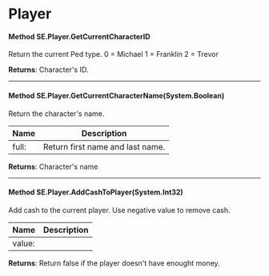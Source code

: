 # Player #

#### Method SE.Player.GetCurrentCharacterID

 Return the current Ped type. 0 = Michael 1 = Franklin 2 = Trevor 

**Returns**: Character's ID.



---
#### Method SE.Player.GetCurrentCharacterName(System.Boolean)

 Return the character's name. 

|Name | Description |
|-----|------|
|full: |Return first name and last name.|
**Returns**: Character's name



---
#### Method SE.Player.AddCashToPlayer(System.Int32)

 Add cash to the current player. Use negative value to remove cash. 

|Name | Description |
|-----|------|
|value: ||
**Returns**: Return false if the player doesn't have enought money.
